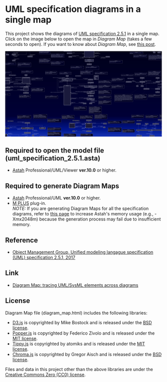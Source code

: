 UML specification diagrams in a single map
===

This project shows the diagrams of [UML specification 2.5.1](https://www.omg.org/spec/UML/2.5.1/PDF/) in a single map. Click on the image below to open the map in *Diagram Map* (takes a few seconds to open). If you want to know about *Diagram Map*, see [this post](https://dev.to/takaakit/diagram-map-tracing-uml-sysml-elements-across-diagrams-49i7).

<a href="https://takaakit.github.io/uml-specification-diagrams-in-a-single-map/diagram_map.html?theme=monochrome"><img src="diagram_map.jpg"></a>

Required to open the model file (uml_specification_2.5.1.asta)
---
* [Astah](https://astah.net/download) Professional/UML/Viewer **ver.10.0** or higher.

Required to generate Diagram Maps
---
* [Astah](https://astah.net/download) Professional/UML **ver.10.0** or higher.
* [M PLUS](https://sites.google.com/view/m-plus-plugin/download) plug-in.  
  *NOTE:* If you are generating Diagram Maps for all the specification diagrams, refer to [this page](https://astah.net/support/astah-pro/faqs/#block_fc09dca154add341fd7e2c827d040f4d-5) to increase Astah's memory usage (e.g., -Xmx2048m) because the generation process may fail due to insufficient memory.

Reference
---
* [Object Management Group, Unified modeling langague specification (UML) specification 2.5.1, 2017](https://www.omg.org/spec/UML/2.5.1/PDF/)

Link
---
* [Diagram Map: tracing UML/SysML elements across diagrams](https://dev.to/takaakit/diagram-map-tracing-uml-sysml-elements-across-diagrams-49i7)

License
---
Diagram Map file (diagram_map.html) includes the following libraries:
* [D3.js](https://d3js.org) is copyrighted by Mike Bostock and is released under the [BSD license](https://opensource.org/licenses/BSD-3-Clause).
* [Popper.js](https://popper.js.org) is copyrighted by Federico Zivolo and is released under the [MIT license](https://opensource.org/licenses/MIT).
* [Tippy.js](https://atomiks.github.io/tippyjs) is copyrighted by atomiks and is released under the [MIT license](https://opensource.org/licenses/MIT).
* [Chroma.js](https://gka.github.io/chroma.js) is copyrighted by Gregor Aisch and is released under the [BSD license](https://opensource.org/licenses/BSD-3-Clause).

Files and data in this project other than the above libraries are under the [Creative Commons Zero (CC0) license](https://creativecommons.org/publicdomain/zero/1.0/).
